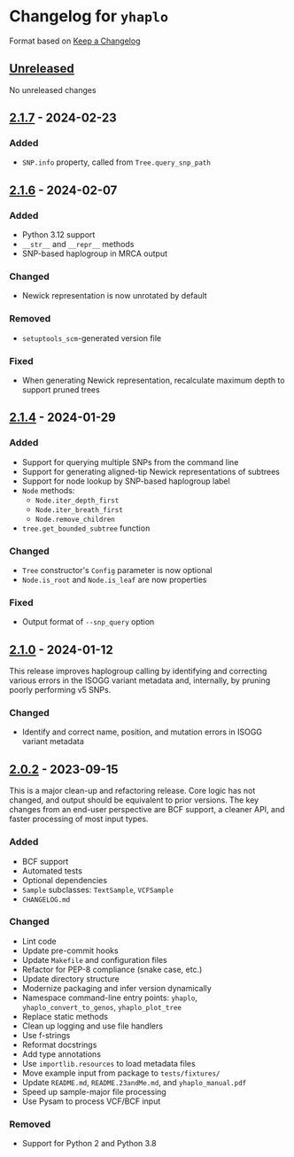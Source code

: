 # Changelog for `yhaplo`

Format based on [Keep a Changelog](https://keepachangelog.com/en/1.0.0/)


## [Unreleased]

No unreleased changes

[Unreleased]: https://github.com/23andMe/yhaplo/compare/2.1.7..HEAD


## [2.1.7] - 2024-02-23

### Added
- `SNP.info` property, called from `Tree.query_snp_path`

[2.1.7]: https://github.com/23andMe/yhaplo/compare/2.1.6..2.1.7


## [2.1.6] - 2024-02-07

### Added
- Python 3.12 support
- `__str__` and `__repr__` methods
- SNP-based haplogroup in MRCA output

### Changed
- Newick representation is now unrotated by default

### Removed
- `setuptools_scm`-generated version file

### Fixed
- When generating Newick representation, recalculate maximum depth to support pruned trees

[2.1.6]: https://github.com/23andMe/yhaplo/compare/2.1.4..2.1.6


## [2.1.4] - 2024-01-29

### Added
- Support for querying multiple SNPs from the command line
- Support for generating aligned-tip Newick representations of subtrees
- Support for node lookup by SNP-based haplogroup label
- `Node` methods:
  - `Node.iter_depth_first`
  - `Node.iter_breath_first`
  - `Node.remove_children`
- `tree.get_bounded_subtree` function

### Changed
- `Tree` constructor's `Config` parameter is now optional
- `Node.is_root` and `Node.is_leaf` are now properties

### Fixed
- Output format of `--snp_query` option

[2.1.4]: https://github.com/23andMe/yhaplo/compare/2.1.0...2.1.4


## [2.1.0] - 2024-01-12

This release improves haplogroup calling by identifying and correcting various errors in
the ISOGG variant metadata and, internally, by pruning poorly performing v5 SNPs.

### Changed
- Identify and correct name, position, and mutation errors in ISOGG variant metadata

[2.1.0]: https://github.com/23andMe/yhaplo/compare/2.0.2...2.1.0


## [2.0.2] - 2023-09-15

This is a major clean-up and refactoring release.
Core logic has not changed, and output should be equivalent to prior versions.
The key changes from an end-user perspective are BCF support, a cleaner API,
and faster processing of most input types.

### Added
- BCF support
- Automated tests
- Optional dependencies
- `Sample` subclasses: `TextSample`, `VCFSample`
- `CHANGELOG.md`

### Changed
- Lint code
- Update pre-commit hooks
- Update `Makefile` and configuration files
- Refactor for PEP-8 compliance (snake case, etc.)
- Update directory structure
- Modernize packaging and infer version dynamically
- Namespace command-line entry points: `yhaplo`, `yhaplo_convert_to_genos`, `yhaplo_plot_tree`
- Replace static methods
- Clean up logging and use file handlers
- Use f-strings
- Reformat docstrings
- Add type annotations
- Use `importlib.resources` to load metadata files
- Move example input from package to `tests/fixtures/`
- Update `README.md`, `README.23andMe.md`, and `yhaplo_manual.pdf`
- Speed up sample-major file processing
- Use Pysam to process VCF/BCF input

### Removed
- Support for Python 2 and Python 3.8

[2.0.2]: https://github.com/23andMe/yhaplo/compare/1.1.2..2.0.2


